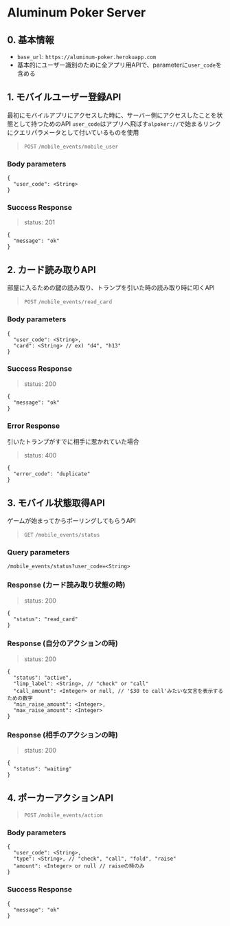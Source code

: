# Aluminum Poker Server

## 0. 基本情報
* `base_url`: `https://aluminum-poker.herokuapp.com`
* 基本的にユーザー識別のために全アプリ用APIで、parameterに`user_code`を含める

## 1. モバイルユーザー登録API
最初にモバイルアプリにアクセスした時に、サーバー側にアクセスしたことを状態として持つためのAPI
`user_code`はアプリへ飛ばす`alpoker://`で始まるリンクにクエリパラメータとして付いているものを使用
> `POST` `/mobile_events/mobile_user`
### Body parameters
```
{
  "user_code": <String>
}
```

### Success Response
> status: 201
```
{
  "message": "ok"
}
```

## 2. カード読み取りAPI
部屋に入るための鍵の読み取り、トランプを引いた時の読み取り時に叩くAPI
> `POST` `/mobile_events/read_card`
### Body parameters
```
{
  "user_code": <String>,
  "card": <String> // ex) "d4", "h13"
}
```
### Success Response
> status: 200
```
{
  "message": "ok"
}
```
### Error Response
引いたトランプがすでに相手に惹かれていた場合
> status: 400
```
{
  "error_code": "duplicate"
}
```

## 3. モバイル状態取得API
ゲームが始まってからポーリングしてもらうAPI
> `GET` `/mobile_events/status`
### Query parameters
```
/mobile_events/status?user_code=<String>
```

### Response (カード読み取り状態の時)
> status: 200
```
{
  "status": "read_card"
}
```

### Response (自分のアクションの時)
> status: 200
```
{
  "status": "active",
  "limp_label": <String>, // "check" or "call"
  "call_amount": <Integer> or null, // '$30 to call'みたいな文言を表示するための数字
  "min_raise_amount": <Integer>,
  "max_raise_amount": <Integer>
}
```

### Response (相手のアクションの時)
> status: 200
```
{
  "status": "waiting"
}
```

## 4. ポーカーアクションAPI
> `POST` `/mobile_events/action`
### Body parameters
```
{
  "user_code": <String>,
  "type": <String>, // "check", "call", "fold", "raise"
  "amount": <Integer> or null // raiseの時のみ
}
```

### Success Response
```
{
  "message": "ok"
}
```
